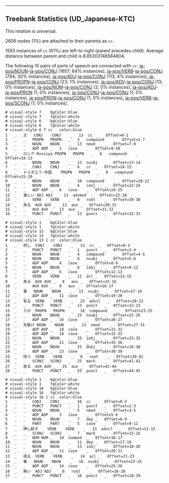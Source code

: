 

--------------------------------------------------------------------------------

## Treebank Statistics (UD_Japanese-KTC)

This relation is universal.

2606 nodes (1%) are attached to their parents as `cc`.

1593 instances of `cc` (61%) are left-to-right (parent precedes child).
Average distance between parent and child is 8.85303146584804.

The following 10 pairs of parts of speech are connected with `cc`: [ja-pos/NOUN]()-[ja-pos/CONJ]() (1657; 64% instances), [ja-pos/VERB]()-[ja-pos/CONJ]() (794; 30% instances), [ja-pos/ADJ]()-[ja-pos/CONJ]() (113; 4% instances), [ja-pos/PROPN]()-[ja-pos/CONJ]() (23; 1% instances), [ja-pos/ADV]()-[ja-pos/CONJ]() (13; 0% instances), [ja-pos/NUM]()-[ja-pos/CONJ]() (2; 0% instances), [ja-pos/ADJ]()-[ja-pos/PRON]() (1; 0% instances), [ja-pos/CONJ]()-[ja-pos/CONJ]() (1; 0% instances), [ja-pos/PRON]()-[ja-pos/CONJ]() (1; 0% instances), [ja-pos/VERB]()-[ja-pos/SCONJ]() (1; 0% instances).


~~~ conllu
# visual-style 7	bgColor:blue
# visual-style 7	fgColor:white
# visual-style 6	bgColor:blue
# visual-style 6	fgColor:white
# visual-style 6 7 cc	color:blue
1	_	又	CONJ	CONJ	_	13	cc	_	Offset=0-2
2	_	_	PROPN	PROPN	_	3	compound	_	Offset=2-7
3	_	_	NOUN	NOUN	_	13	nmod	_	Offset=7-9
4	_	_	ADP	ADP	_	3	case	_	Offset=9-10
5	_	ロシア-Rossiya	PROPN	PROPN	_	6	compound	_	Offset=10-13
6	_	_	NOUN	NOUN	_	13	nsubj	_	Offset=13-14
7	_	_	CONJ	CONJ	_	6	cc	_	Offset=14-15
8	_	ドゥダエフ-外国	PROPN	PROPN	_	9	compound	_	Offset=15-20
9	_	_	NOUN	NOUN	_	10	compound	_	Offset=20-22
10	_	_	NOUN	NOUN	_	6	conj	_	Offset=22-24
11	_	_	ADP	ADP	_	6	case	_	Offset=24-25
12	_	激しい	ADJ	ADJ	_	13	advmod	_	Offset=25-28
13	_	_	VERB	VERB	_	0	root	_	Offset=28-30
14	_	為る	AUX	AUX	_	13	aux	_	Offset=30-31
15	_	_	AUX	AUX	_	13	aux	_	Offset=31-32
16	_	_	PUNCT	PUNCT	_	13	punct	_	Offset=32-33

~~~


~~~ conllu
# visual-style 1	bgColor:blue
# visual-style 1	fgColor:white
# visual-style 13	bgColor:blue
# visual-style 13	fgColor:white
# visual-style 13 1 cc	color:blue
1	_	然し	CONJ	CONJ	_	13	cc	_	Offset=0-3
2	_	_	PUNCT	PUNCT	_	1	punct	_	Offset=3-4
3	_	_	NOUN	NOUN	_	4	compound	_	Offset=4-5
4	_	_	NOUN	NOUN	_	8	nsubj	_	Offset=5-8
5	_	_	ADP	ADP	_	4	case	_	Offset=8-9
6	_	_	NOUN	NOUN	_	8	iobj	_	Offset=9-12
7	_	_	ADP	ADP	_	6	case	_	Offset=12-13
8	_	_	VERB	VERB	_	11	acl	_	Offset=13-15
9	_	為る	AUX	AUX	_	8	aux	_	Offset=15-16
10	_	_	AUX	AUX	_	8	aux	_	Offset=16-17
11	_	事	NOUN	NOUN	_	13	nsubj	_	Offset=17-19
12	_	_	ADP	ADP	_	11	case	_	Offset=19-20
13	_	有る	VERB	VERB	_	25	advcl	_	Offset=20-22
14	_	_	PUNCT	PUNCT	_	13	punct	_	Offset=22-23
15	_	クボ	PROPN	PROPN	_	16	compound	_	Offset=23-25
16	_	_	NOUN	NOUN	_	25	nsubj	_	Offset=25-26
17	_	_	ADP	ADP	_	16	case	_	Offset=26-27
18	_	先駆け	NOUN	NOUN	_	21	nmod	_	Offset=27-31
19	_	_	ADP	ADP	_	18	case	_	Offset=31-32
20	_	_	ADP	ADP	_	18	case	_	Offset=32-33
21	_	_	NOUN	NOUN	_	25	iobj	_	Offset=33-35
22	_	_	ADP	ADP	_	21	case	_	Offset=35-36
23	_	_	NOUN	NOUN	_	25	dobj	_	Offset=36-38
24	_	_	ADP	ADP	_	23	case	_	Offset=38-39
25	_	持つ	VERB	VERB	_	0	root	_	Offset=39-41
26	_	_	SCONJ	SCONJ	_	25	mark	_	Offset=41-42
27	_	居る	AUX	AUX	_	25	aux	_	Offset=42-44
28	_	_	PUNCT	PUNCT	_	25	punct	_	Offset=44-45

~~~


~~~ conllu
# visual-style 1	bgColor:blue
# visual-style 1	fgColor:white
# visual-style 16	bgColor:blue
# visual-style 16	fgColor:white
# visual-style 16 1 cc	color:blue
1	_	_	CONJ	CONJ	_	16	cc	_	Offset=0-2
2	_	_	PUNCT	PUNCT	_	1	punct	_	Offset=2-3
3	_	_	NOUN	NOUN	_	5	nmod	_	Offset=3-5
4	_	_	ADP	ADP	_	3	case	_	Offset=5-6
5	_	_	NOUN	NOUN	_	7	dep	_	Offset=6-9
6	_	_	PART	PART	_	5	case	_	Offset=9-11
7	_	押し殺す	VERB	VERB	_	13	advcl	_	Offset=11-15
8	_	_	SCONJ	SCONJ	_	7	mark	_	Offset=15-16
9	_	_	NUM	NUM	_	10	nummod	_	Offset=16-17
10	_	_	NOUN	NOUN	_	11	dep	_	Offset=17-18
11	_	_	NOUN	NOUN	_	13	iobj	_	Offset=18-20
12	_	_	ADP	ADP	_	11	case	_	Offset=20-21
13	_	成る	VERB	VERB	_	14	acl	_	Offset=21-23
14	_	事	NOUN	NOUN	_	16	nsubj	_	Offset=23-25
15	_	_	ADP	ADP	_	14	case	_	Offset=25-26
16	_	無い	ADJ	ADJ	_	0	root	_	Offset=26-28
17	_	_	PUNCT	PUNCT	_	16	punct	_	Offset=28-29

~~~


